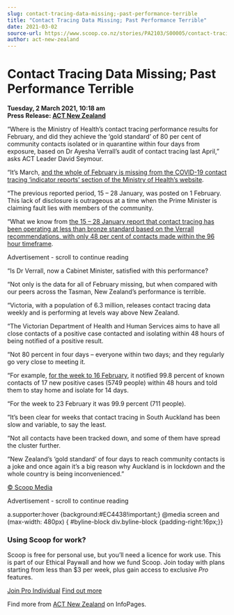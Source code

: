 ```yaml
---
slug: contact-tracing-data-missing;-past-performance-terrible
title: "Contact Tracing Data Missing; Past Performance Terrible"
date: 2021-03-02
source-url: https://www.scoop.co.nz/stories/PA2103/S00005/contact-tracing-data-missing-past-performance-terrible.htm
author: act-new-zealand
---
```

Contact Tracing Data Missing; Past Performance Terrible
=======================================================

**Tuesday, 2 March 2021, 10:18 am**  
**Press Release: [ACT New Zealand](https://info.scoop.co.nz/ACT_New_Zealand)**

“Where is the Ministry of Health’s contact tracing performance results for February, and did they achieve the ‘gold standard’ of 80 per cent of community contacts isolated or in quarantine within four days from exposure, based on Dr Ayesha Verrall’s audit of contact tracing last April,” asks ACT Leader David Seymour.

“It’s March, [and the whole of February is missing from the COVID-19 contact tracing ‘indicator reports’ section of the Ministry of Health’s website](https://www.act.org.nz/r?u=f-nfMzdWFXmy-B51MbjTtckx8tDtNRdWSOY_xnKECUtuq39OPUt0TqbM_sIaPqRPsqXpH0JjjqhEbCBXAQ5f6FwLDGPvXJ6V4uejQSRYbKxXBaZQZx0pWaHjNEadtzPznf1dMF3MCIPZbyH4DfuqeriedhnYTHV3CjbMXlk7AFOaSk1mqtsd3my4_TiW1St1&e=154c02be5f7fc7dc73d854cf1d9225ee&utm_source=actnz&utm_medium=email&utm_campaign=contact_tracing_data&n=2).

“The previous reported period, 15 – 28 January, was posted on 1 February. This lack of disclosure is outrageous at a time when the Prime Minister is claiming fault lies with members of the community.

“What we know from [the 15 – 28 January report that contact tracing has been operating at less than bronze standard based on the Verrall recommendations, with only 48 per cent of contacts made within the 96 hour timeframe](https://www.act.org.nz/r?u=f-nfMzdWFXmy-B51MbjTtXUOY1qnEjm1PDds8SKriTBSiS-jzK8OyLYFsa2Pti2CUNvcK_ZLkujeGFsUNSDN-OeJoi0Yrak8wTGKutmG-8JhiD8mG0Sroy_ULJ9fEylAkFJOBqNw6MW3TCMLe4qFmYGq5iaIWCMaL60Mp21wBQU&e=154c02be5f7fc7dc73d854cf1d9225ee&utm_source=actnz&utm_medium=email&utm_campaign=contact_tracing_data&n=3).

Advertisement - scroll to continue reading





“Is Dr Verrall, now a Cabinet Minister, satisfied with this performance?

“Not only is the data for all of February missing, but when compared with our peers across the Tasman, New Zealand’s performance is terrible.

“Victoria, with a population of 6.3 million, releases contact tracing data weekly and is performing at levels way above New Zealand.

“The Victorian Department of Health and Human Services aims to have all close contacts of a positive case contacted and isolating within 48 hours of being notified of a positive result.

“Not 80 percent in four days – everyone within two days; and they regularly go very close to meeting it.

“For example, [for the week to 16 February](https://www.act.org.nz/r?u=X62ckC4EMuNi4sYx24EaS3adqkHVRYYj_uR94CYrNYRjgOD_LE6AhJTUFn1wuo7glLkJW4h_0XlXpxonD2bNNQ&e=154c02be5f7fc7dc73d854cf1d9225ee&utm_source=actnz&utm_medium=email&utm_campaign=contact_tracing_data&n=4), it notified 99.8 percent of known contacts of 17 new positive cases (5749 people) within 48 hours and told them to stay home and isolate for 14 days.

“For the week to 23 February it was 99.9 percent (711 people).

“It’s been clear for weeks that contact tracing in South Auckland has been slow and variable, to say the least.

“Not all contacts have been tracked down, and some of them have spread the cluster further.

“New Zealand’s ‘gold standard’ of four days to reach community contacts is a joke and once again it’s a big reason why Auckland is in lockdown and the whole country is being inconvenienced.”

[© Scoop Media](http://www.scoop.co.nz/about/terms.html)  

Advertisement - scroll to continue reading



a.supporter:hover {background:#EC4438!important;} @media screen and (max-width: 480px) { #byline-block div.byline-block {padding-right:16px;}}

### Using Scoop for work?

Scoop is free for personal use, but you’ll need a licence for work use. This is part of our Ethical Paywall and how we fund Scoop. Join today with plans starting from less than $3 per week, plus gain access to exclusive _Pro_ features.  
  
[Join Pro Individual](https://pro.scoop.co.nz/Individual/?from=ProIn24) [Find out more](https://pro.scoop.co.nz/using-scoop-for-work/?from=ProIn24)

Find more from [ACT New Zealand](https://info.scoop.co.nz/ACT_New_Zealand) on InfoPages.